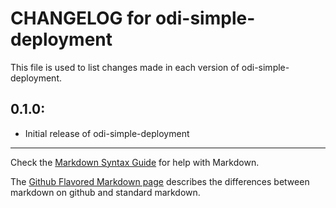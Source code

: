 # CHANGELOG for odi-simple-deployment

This file is used to list changes made in each version of odi-simple-deployment.

## 0.1.0:

* Initial release of odi-simple-deployment

- - -
Check the [Markdown Syntax Guide](http://daringfireball.net/projects/markdown/syntax) for help with Markdown.

The [Github Flavored Markdown page](http://github.github.com/github-flavored-markdown/) describes the differences between markdown on github and standard markdown.
